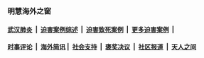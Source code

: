 
### 明慧海外之窗

####  [武汉肺炎](indexes/365.md?t=06200701) &nbsp;|&nbsp;  [迫害案例综述](indexes/328.md?t=06200701) &nbsp;|&nbsp; [迫害致死案例](indexes/277.md?t=06200701)  &nbsp;|&nbsp; [更多迫害案例](indexes/81.md?t=06200701)  &nbsp;|&nbsp; 
####  [时事评论](indexes/19.md?t=06200701) &nbsp;|&nbsp; [海外简讯](indexes/245.md?t=06200701)&nbsp;|&nbsp;  [社会支持](indexes/140.md?t=06200701) &nbsp;|&nbsp; [褒奖决议](indexes/282.md?t=06200701) &nbsp;|&nbsp; [社区报道](indexes/91.md?t=06200701)  &nbsp;|&nbsp; [天人之间](indexes/78.md?t=06200701) 

